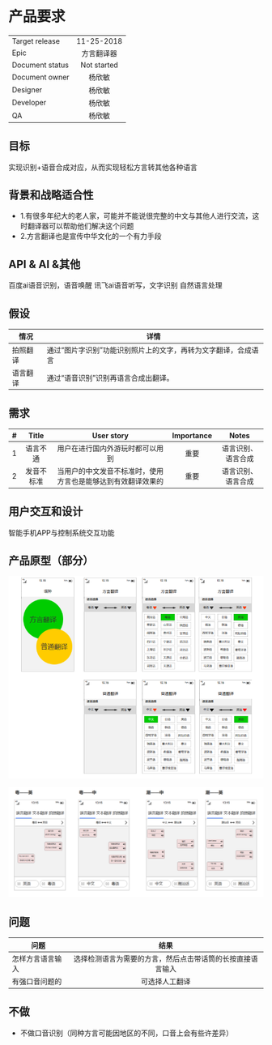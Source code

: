 # 产品要求
|       |         |
| ------------- |:-------------:|
| Target release  |11-25-2018|
| Epic      |  方言翻译器     |
| Document status | Not started      |
|Document owner|杨欣敏|
| Designer      | 杨欣敏 |
| Developer      |  杨欣敏    |
| QA |   杨欣敏   |

## 目标
实现识别+语音合成对应，从而实现轻松方言转其他各种语言
## 背景和战略适合性
* 1.有很多年纪大的老人家，可能并不能说很完整的中文与其他人进行交流，这时翻译器可以帮助他们解决这个问题
* 2.方言翻译也是宣传中华文化的一个有力手段

## API & AI &其他
百度ai语音识别，语音唤醒
讯飞ai语音听写，文字识别
自然语言处理

## 假设
情况 | 详情
---|---
拍照翻译 | 通过“图片字识别”功能识别照片上的文字，再转为文字翻译，合成语言
语言翻译 | 通过“语音识别”识别再语言合成出翻译。

## 需求
|    #     |    Title     |       User story     |      Importance     |      Notes     |
| ------------- |:-------------:|:-------------:|:-------------:|:-------------:|
|1       | 语言不通 | 用户在进行国内外游玩时都可以用到  | 重要 | 语言识别、语言合成|
|2         |发音不标准|当用户的中文发音不标准时，使用方言也是能够达到有效翻译效果的|重要| 语言识别、语言合成|



## 用户交互和设计
智能手机APP与控制系统交互功能

## 产品原型（部分）
![语种](语种.png)

![翻译界面](翻译界面.png)

## 问题
|    问题     |       结果    |
| ------------- |:-------------:|
|怎样方言语言输入|选择检测语言为需要的方言，然后点击带话筒的长按直接语言输入|
|有强口音问题的|可选择人工翻译|



## 不做
* 不做口音识别（同种方言可能因地区的不同，口音上会有些许差异）

